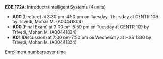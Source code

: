 **ECE 172A**: Introductn/Intelligent Systems (4 units)

- **A00** (Lecture) at 3:30 pm–4:50 pm on Tuesday, Thursday at CENTR 109 by Trivedi, Mohan M. (A00441804)
- **A00** (Final Exam) at 3:00 pm–5:59 pm on Tuesday at CENTR 109 by Trivedi, Mohan M. (A00441804)
- **A01** (Discussion) at 7:00 pm–7:50 pm on Wednesday at HSS 1330 by Trivedi, Mohan M. (A00441804)

[Enrollment numbers over time](./ECE172A.tsv)
